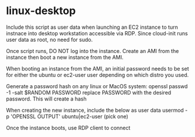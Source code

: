 # linux-desktop
 
Include this script as user data when launching
an EC2 instance to turn instnace into desktop
workstation accessible via RDP.  Since cloud-init runs user data
as root, no need for sudo.
 
Once script runs, DO NOT log into the instance.
Create an AMI from the instance then boot a new instance
from the AMI.  

When booting an instance from the AMI, an initial password
needs to be set for either the ubuntu or ec2-user user depending
on which distro you used.

Generate a password hash on any linux or MacOS system:
openssl passwd -1 -salt $RANDOM PASSWORD
replace PASSWORD with the desired password.  This will create a hash

When creating the new instance, include the below as user data
usermod -p 'OPENSSL OUTPUT' ubuntu|ec2-user (pick one)

Once the instance boots, use RDP client to connect

